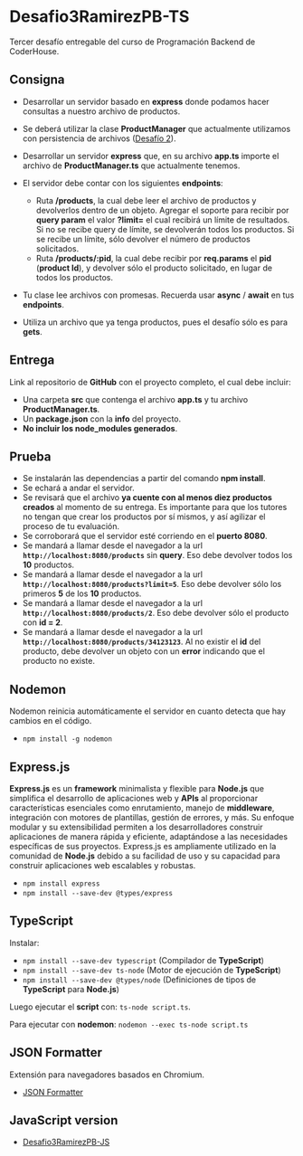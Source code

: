 # Desafio3RamirezPB-TS

Tercer desafío entregable del curso de Programación Backend de CoderHouse.

## Consigna

- Desarrollar un servidor basado en **express** donde podamos hacer consultas a nuestro archivo de productos.
- Se deberá utilizar la clase **ProductManager** que actualmente utilizamos con persistencia de archivos ([Desafío 2](https://github.com/ianshalaga/Desafio2RamirezPB)).
- Desarrollar un servidor **express** que, en su archivo **app.ts** importe el archivo de **ProductManager.ts** que actualmente tenemos.
- El servidor debe contar con los siguientes **endpoints**:

  - Ruta **/products**, la cual debe leer el archivo de productos y devolverlos dentro de un objeto. Agregar el soporte para recibir por **query param** el valor **?limit=** el cual recibirá un límite de resultados. Si no se recibe query de límite, se devolverán todos los productos. Si se recibe un límite, sólo devolver el número de productos solicitados.
  - Ruta **/products/:pid**, la cual debe recibir por **req.params** el **pid** (**product Id**), y devolver sólo el producto solicitado, en lugar de todos los productos.

- Tu clase lee archivos con promesas. Recuerda usar **async** / **await** en tus **endpoints**.
- Utiliza un archivo que ya tenga productos, pues el desafío sólo es para **gets**.

## Entrega

Link al repositorio de **GitHub** con el proyecto completo, el cual debe incluir:

- Una carpeta **src** que contenga el archivo **app.ts** y tu archivo **ProductManager.ts**.
- Un **package.json** con la **info** del proyecto.
- **No incluir los node_modules generados**.

## Prueba

- Se instalarán las dependencias a partir del comando **npm install**.
- Se echará a andar el servidor.
- Se revisará que el archivo **ya cuente con al menos diez productos creados** al momento de su entrega. Es importante para que los tutores no tengan que crear los productos por sí mismos, y así agilizar el proceso de tu evaluación.
- Se corroborará que el servidor esté corriendo en el **puerto 8080**.
- Se mandará a llamar desde el navegador a la url **`http://localhost:8080/products`** sin **query**. Eso debe devolver todos los **10** productos.
- Se mandará a llamar desde el navegador a la url **`http://localhost:8080/products?limit=5`**. Eso debe devolver sólo los primeros **5** de los **10** productos.
- Se mandará a llamar desde el navegador a la url **`http://localhost:8080/products/2`**. Eso debe devolver sólo el producto con **id = 2**.
- Se mandará a llamar desde el navegador a la url **`http://localhost:8080/products/34123123`**. Al no existir el **id** del producto, debe devolver un objeto con un **error** indicando que el producto no existe.

## Nodemon

Nodemon reinicia automáticamente el servidor en cuanto detecta que hay cambios en el código.

- `npm install -g nodemon`

## Express.js

**Express.js** es un **framework** minimalista y flexible para **Node.js** que simplifica el desarrollo de aplicaciones web y **APIs** al proporcionar características esenciales como enrutamiento, manejo de **middleware**, integración con motores de plantillas, gestión de errores, y más. Su enfoque modular y su extensibilidad permiten a los desarrolladores construir aplicaciones de manera rápida y eficiente, adaptándose a las necesidades específicas de sus proyectos. Express.js es ampliamente utilizado en la comunidad de **Node.js** debido a su facilidad de uso y su capacidad para construir aplicaciones web escalables y robustas.

- `npm install express`
- `npm install --save-dev @types/express`

## TypeScript

Instalar:

- `npm install --save-dev typescript` (Compilador de **TypeScript**)
- `npm install --save-dev ts-node` (Motor de ejecución de **TypeScript**)
- `npm install --save-dev @types/node` (Definiciones de tipos de **TypeScript** para **Node.js**)

Luego ejecutar el **script** con: `ts-node script.ts`.

Para ejecutar con **nodemon**: `nodemon --exec ts-node script.ts`

## JSON Formatter

Extensión para navegadores basados en Chromium.

- [JSON Formatter](https://chromewebstore.google.com/detail/json-formatter/bcjindcccaagfpapjjmafapmmgkkhgoa)

## JavaScript version

- [Desafio3RamirezPB-JS](https://github.com/ianshalaga/Desafio3RamirezPB-JS)
